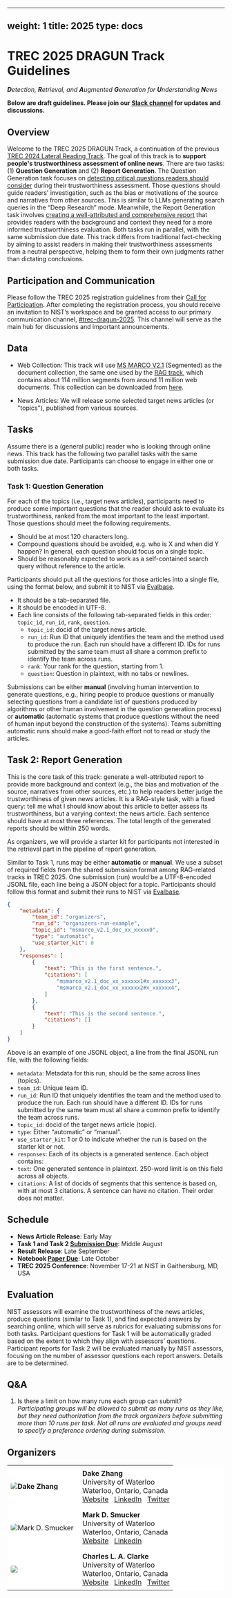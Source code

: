   ---
weight: 1
title: 2025
type: docs
---

# TREC 2025 DRAGUN Track Guidelines

***D**etection, **R**etrieval, and **A**ugmented **G**eneration for **U**nderstanding **N**ews*

**Below are draft guidelines. Please join our [Slack channel](https://nistgov.slack.com/archives/C08ED5JBXHT) for updates and discussions.**

<!-- <img src="/dragun.png" alt="drawing" width="50%"/> -->

## Overview

Welcome to the TREC 2025 DRAGUN Track, a continuation of the previous [TREC 2024 Lateral Reading Track](./docs/TREC_2024_LR/). The goal of this track is to **support people's trustworthiness assessment of online news**. There are two tasks: (1) **Question Generation** and (2) **Report Generation**. The Question Generation task focuses on <ins>detecting critical questions readers should consider</ins> during their trustworthiness assessment. Those questions should guide readers' investigation, such as the bias or motivations of the source and narratives from other sources. This is similar to LLMs generating search queries in the “Deep Research” mode. Meanwhile, the Report Generation task involves <ins>creating a well-attributed and comprehensive report</ins> that provides readers with the background and context they need for a more informed trustworthiness evaluation. Both tasks run in parallel, with the same submission due date. This track differs from traditional fact-checking by aiming to assist readers in making their trustworthiness assessments from a neutral perspective, helping them to form their own judgments rather than dictating conclusions.

## Participation and Communication

Please follow the TREC 2025 registration guidelines from their [Call for Participation](https://trec.nist.gov/cfp.html). After completing the registration process, you should receive an invitation to NIST’s workspace and be granted access to our primary communication channel, [#trec-dragun-2025]((https://nistgov.slack.com/archives/C08ED5JBXHT)). This channel will serve as the main hub for discussions and important announcements.

## Data

- Web Collection: This track will use [MS MARCO V2.1](https://trec-rag.github.io/annoucements/2024-corpus-finalization/) (Segmented) as the document collection, the same one used by the [RAG track](https://trec-rag.github.io/), which contains about 114 million segments from around 11 million web documents. This collection can be downloaded from [here](https://trec-rag.github.io/annoucements/2024-corpus-finalization/#where-can-i-find-the-corpus).

- News Articles: We will release some selected target news articles (or "topics"), published from various sources.

## Tasks

Assume there is a (general public) reader who is looking through online news. This track has the following two parallel tasks with the same submission due date. Participants can choose to engage in either one or both tasks.

### Task 1: Question Generation

For each of the topics (i.e., target news articles), participants need to produce some important questions that the reader should ask to evaluate its trustworthiness, ranked from the most important to the least important. Those questions should meet the following requirements.

- Should be at most 120 characters long.
- Compound questions should be avoided, e.g. who is X and when did Y happen? In general, each question should focus on a single topic.
- Should be reasonably expected to work as a self-contained search query without reference to the article.

Participants should put all the questions for those articles into a single file, using the format below, and submit it to NIST via [Evalbase](https://ir.nist.gov/evalbase/).

- It should be a tab-separated file.
- It should be encoded in UTF-8.
- Each line consists of the following tab-separated fields in this order: `topic_id`, `run_id`, `rank`, `question`.
    - `topic_id`: docid of the target news article.
    - `run_id`: Run ID that uniquely identifies the team and the method used to produce the run. Each run should have a different ID. IDs for runs submitted by the same team must all share a common prefix to identify the team across runs. 
    - `rank`: Your rank for the question, starting from 1.
    - `question`: Question in plaintext, with no tabs or newlines.

Submissions can be either **manual** (involving human intervention to generate questions, e.g., hiring people to produce questions or manually selecting questions from a candidate list of questions produced by algorithms or other human involvement in the question generation process) or **automatic** (automatic systems that produce questions without the need of human input beyond the construction of the systems). Teams submitting automatic runs should make a good-faith effort not to read or study the articles.

## Task 2: Report Generation

This is the core task of this track: generate a well-attributed report to provide more background and context (e.g., the bias and motivation of the source, narratives from other sources, etc.) to help readers better judge the trustworthiness of given news articles. It is a RAG-style task, with a fixed query: tell me what I should know about this article to better assess its trustworthiness, but a varying context: the news article. Each sentence should have at most three references. The total length of the generated reports should be within 250 words.

As organizers, we will provide a starter kit for participants not interested in the retrieval part in the pipeline of report generation.

Similar to Task 1, runs may be either **automatic** or **manual**. We use a subset of required fields from the shared submission format among RAG-related tracks in TREC 2025. One submission (run) would be a UTF-8-encoded JSONL file, each line being a JSON object for a topic. Participants should follow this format and submit their runs to NIST via [Evalbase](https://ir.nist.gov/evalbase/).

```json
{
	"metadata": {
		"team_id": "organizers",
		"run_id": "organizers-run-example", 
		"topic_id": "msmarco_v2.1_doc_xx_xxxxx0",
		"type": "automatic",
		"use_starter_kit": 0
	},
	"responses": [
		{
			"text": "This is the first sentence.",
			"citations": [
				"msmarco_v2.1_doc_xx_xxxxxx1#x_xxxxxx3",
				"msmarco_v2.1_doc_xx_xxxxxx2#x_xxxxxx4",
			]
		},
		{
			"text": "This is the second sentence.",
			"citations": []
		}
	]
}
```

Above is an example of one JSONL object, a line from the final JSONL run file, with the following fields:
- `metadata`: Metadata for this run, should be the same across lines (topics).
- `team_id`: Unique team ID.
- `run_id`: Run ID that uniquely identifies the team and the method used to produce the run. Each run should have a different ID. IDs for runs submitted by the same team must all share a common prefix to identify the team across runs.
- `topic_id`: docid of the target news article (topic).
- `type`: Either “automatic” or “manual”.
- `use_starter_kit`: 1 or 0 to indicate whether the run is based on the starter kit or not.
- `responses`: Each of its objects is a generated sentence. Each object contains:
- `text`: One generated sentence in plaintext. 250-word limit is on this field across all objects.
- `citations`: A list of docids of segments that this sentence is based on, with at most 3 citations. A sentence can have no citation. Their order does not matter.


 
## Schedule

- **News Article Release**: Early May
- **Task 1 and Task 2 <u>Submission Due</u>**: Middle August
- **Result Release**: Late September
- **Notebook <u>Paper Due</u>**: Late October
- **TREC 2025 Conference**: November 17-21 at NIST in Gaithersburg, MD, USA

## Evaluation

NIST assessors will examine the trustworthiness of the news articles, produce questions (similar to Task 1), and find expected answers by searching online, which will serve as rubrics for evaluating submissions for both tasks. Participant questions for Task 1 will be automatically graded based on the extent to which they align with assessors’ questions. Participant reports for Task 2 will be evaluated manually by NIST assessors, focusing on the number of assessor questions each report answers. Details are to be determined.

## Q&A

1. Is there a limit on how many runs each group can submit?\
*Participating groups will be allowed to submit as many runs as they like, but they need authorization from the track organizers before submitting more than 10 runs per task. Not all runs are evaluated and groups need to specify a preference ordering during submission.*

## Organizers

<style>
    table {
        width: 100%;
        background-color: white!important;
        border-collapse: collapse; /* Ensures there are no spaces between cell borders */
    }
    th, td {
        padding: 8px; /* Add some padding for content inside cells */
        text-align: left; /* Align text to the left */
    }
    th:first-child, td:first-child {
        max-width: 21%; /* Set minimum width to 21% of the table/page width */
        width: 150px;
    }
    /* Remove borders */
    td, th {
       border: none!important;
    }
    img {
        border-radius: 20%;
    }
</style>

<table>
    <tr>
        <th><img src="https://scholar.googleusercontent.com/citations?view_op=medium_photo&user=Hg46RfsAAAAJ&citpid=7" alt="Dake Zhang" title="picture_dake_zhang"/></th>
        <td><b>Dake Zhang</b> <br> University of Waterloo <br> Waterloo, Ontario, Canada <br> <a href="https://zhangdake.tech/" target="_blank">Website</a> &nbsp; <a href="https://www.linkedin.com/in/zhangdake/" target="_blank">LinkedIn</a> &nbsp; <a href="https://twitter.com/ZhangDake1998" target="_blank">Twitter</a></td>
    </tr>
    <tr></tr>
    <tr>
        <td><img src="https://scholar.googleusercontent.com/citations?view_op=medium_photo&user=BgiGGQQAAAAJ&citpid=4" alt="Mark D. Smucker" title="picture_mark_smucker" /></td>
        <td><b>Mark D. Smucker</b> <br> University of Waterloo <br> Waterloo, Ontario, Canada <br> <a href="https://uwaterloo.ca/management-science-engineering/profile/msmucker" target="_blank">Website</a> &nbsp; <a href="https://www.linkedin.com/in/mark-smucker-168144134/" target="_blank">LinkedIn</a> </td>
    </tr>
    <tr></tr>
    <tr>
        <td><img src="/charlie_photo.jpeg" /></td>
        <td><b>Charles L. A. Clarke</b> <br> University of Waterloo <br> Waterloo, Ontario, Canada <br> <a href="https://plg.uwaterloo.ca/~claclark/" target="_blank">Website</a> &nbsp; <a href="https://www.linkedin.com/in/charlie-clarke-7714a82/" target="_blank">LinkedIn</a> &nbsp; <a href="https://twitter.com/claclarke" target="_blank">Twitter</a></td>
    </tr>
</table>

